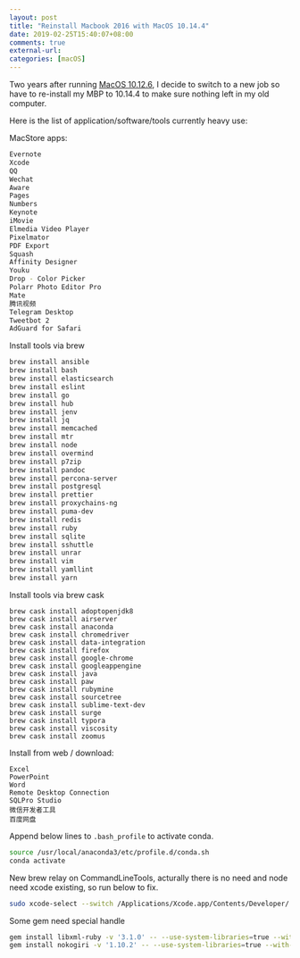```yaml
---
layout: post
title: "Reinstall Macbook 2016 with MacOS 10.14.4"
date: 2019-02-25T15:40:07+08:00
comments: true
external-url:
categories: [macOS]
---
```


Two years after running [MacOS 10.12.6](/2016/11/17/a-web-developer-macbook-pro-2016-installation-notes/), I decide to switch to a new job so have to re-install my MBP to 10.14.4 to make sure nothing left in my old computer.

Here is the list of application/software/tools currently heavy use:

MacStore apps:

```bash
Evernote
Xcode
QQ
Wechat
Aware
Pages
Numbers
Keynote
iMovie
Elmedia Video Player
Pixelmator
PDF Export
Squash
Affinity Designer
Youku
Drop - Color Picker
Polarr Photo Editor Pro
Mate
腾讯视频
Telegram Desktop
Tweetbot 2
AdGuard for Safari
```

Install tools via brew

```bash
brew install ansible
brew install bash
brew install elasticsearch
brew install eslint
brew install go
brew install hub
brew install jenv
brew install jq
brew install memcached
brew install mtr
brew install node
brew install overmind
brew install p7zip
brew install pandoc
brew install percona-server
brew install postgresql
brew install prettier
brew install proxychains-ng
brew install puma-dev
brew install redis
brew install ruby
brew install sqlite
brew install sshuttle
brew install unrar
brew install vim
brew install yamllint
brew install yarn
```

Install tools via brew cask

```
brew cask install adoptopenjdk8
brew cask install airserver
brew cask install anaconda
brew cask install chromedriver
brew cask install data-integration
brew cask install firefox
brew cask install google-chrome
brew cask install googleappengine
brew cask install java
brew cask install paw
brew cask install rubymine
brew cask install sourcetree
brew cask install sublime-text-dev
brew cask install surge
brew cask install typora
brew cask install viscosity
brew cask install zoomus
```

Install from web / download:

```
Excel
PowerPoint
Word
Remote Desktop Connection
SQLPro Studio
微信开发者工具
百度网盘
```

Append below lines to `.bash_profile` to activate conda.

```bash
source /usr/local/anaconda3/etc/profile.d/conda.sh
conda activate
```

New brew relay on CommandLineTools, acturally there is no need and node need xcode existing, so run below to fix.

```bash
sudo xcode-select --switch /Applications/Xcode.app/Contents/Developer/
```

Some gem need special handle

```bash
gem install libxml-ruby -v '3.1.0' -- --use-system-libraries=true --with-xml2-include="$(xcrun --show-sdk-path)"/usr/include/libxml2
gem install nokogiri -v '1.10.2' -- --use-system-libraries=true --with-xml2-include="$(xcrun --show-sdk-path)"/usr/include/libxml2
```
